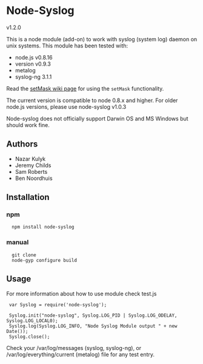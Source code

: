 # Node-Syslog

v1.2.0

This is a node module (add-on) to work with syslog (system log) daemon on unix systems.
This module has been tested with:

* node.js v0.8.16
* version v0.9.3
* metalog
* syslog-ng 3.1.1

Read the [setMask wiki page](https://github.com/schamane/node-syslog/wiki/setMask) for using the `setMask` functionality.

The current version is compatible to node 0.8.x and higher. For older node.js versions, please use node-syslog v1.0.3

Node-syslog does not officially support Darwin OS and MS Windows but should work fine.

## Authors

*   Nazar Kulyk
*   Jeremy Childs
*   Sam Roberts
*   Ben Noordhuis

## Installation

### npm

      npm install node-syslog

### manual

      git clone
      node-gyp configure build

## Usage

For more information about how to use module check test.js

     var Syslog = require('node-syslog');

     Syslog.init("node-syslog", Syslog.LOG_PID | Syslog.LOG_ODELAY, Syslog.LOG_LOCAL0);
     Syslog.log(Syslog.LOG_INFO, "Node Syslog Module output " + new Date());
     Syslog.close();

Check your /var/log/messages (syslog, syslog-ng), or /var/log/everything/current (metalog) file for any test entry.
